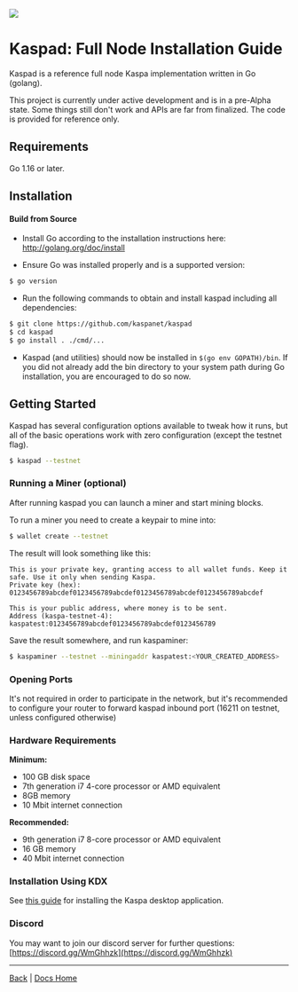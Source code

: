 ![](RackMultipart20201215-4-15jlsns_html_ba4ab6024277b8b9.gif)

# Kaspad: Full Node Installation Guide

Kaspad is a reference full node Kaspa implementation written in Go (golang).

This project is currently under active development and is in a pre-Alpha state. Some things still don&#39;t work and APIs are far from finalized. The code is provided for reference only.

## Requirements

Go 1.16 or later.

## Installation

#### Build from Source

- Install Go according to the installation instructions here:
  http://golang.org/doc/install

- Ensure Go was installed properly and is a supported version:

```bash
$ go version
```

- Run the following commands to obtain and install kaspad including all dependencies:

```bash
$ git clone https://github.com/kaspanet/kaspad
$ cd kaspad
$ go install . ./cmd/...
```

- Kaspad (and utilities) should now be installed in `$(go env GOPATH)/bin`. If you did
  not already add the bin directory to your system path during Go installation,
  you are encouraged to do so now.


## Getting Started

Kaspad has several configuration options available to tweak how it runs, but all
of the basic operations work with zero configuration (except the testnet flag).

```bash
$ kaspad --testnet
```

### Running a Miner (optional)
After running kaspad you can launch a miner and start mining blocks.

To run a miner you need to create a keypair to mine into:
```bash
$ wallet create --testnet
```
The result will look something like this:
```
This is your private key, granting access to all wallet funds. Keep it safe. Use it only when sending Kaspa.
Private key (hex):      0123456789abcdef0123456789abcdef0123456789abcdef0123456789abcdef

This is your public address, where money is to be sent.
Address (kaspa-testnet-4):      kaspatest:0123456789abcdef0123456789abcdef0123456789
```
Save the result somewhere, and run kaspaminer:
```bash
$ kaspaminer --testnet --miningaddr kaspatest:<YOUR_CREATED_ADDRESS>
```

### Opening Ports

It's not required in order to participate in the network, but it's recommended to configure your router to forward kaspad inbound port (16211 on testnet, unless configured otherwise)

### Hardware Requirements

**Minimum:**
- 100 GB disk space
- 7th generation i7 4-core processor or AMD equivalent
- 8GB memory
- 10 Mbit internet connection

**Recommended:**
- 9th generation i7 8-core processor or AMD equivalent
- 16 GB memory
- 40 Mbit internet connection

### Installation Using KDX

See [this guide](/Getting%20Started/Desktop%20Installation.md) for installing the Kaspa desktop application.

### Discord

You may want to join our discord server for further questions: [https://discord.gg/WmGhhzk](https://discord.gg/WmGhhzk)

---

[Back](/Getting%20Started/README.md) | [Docs Home](../../main/README.md)
